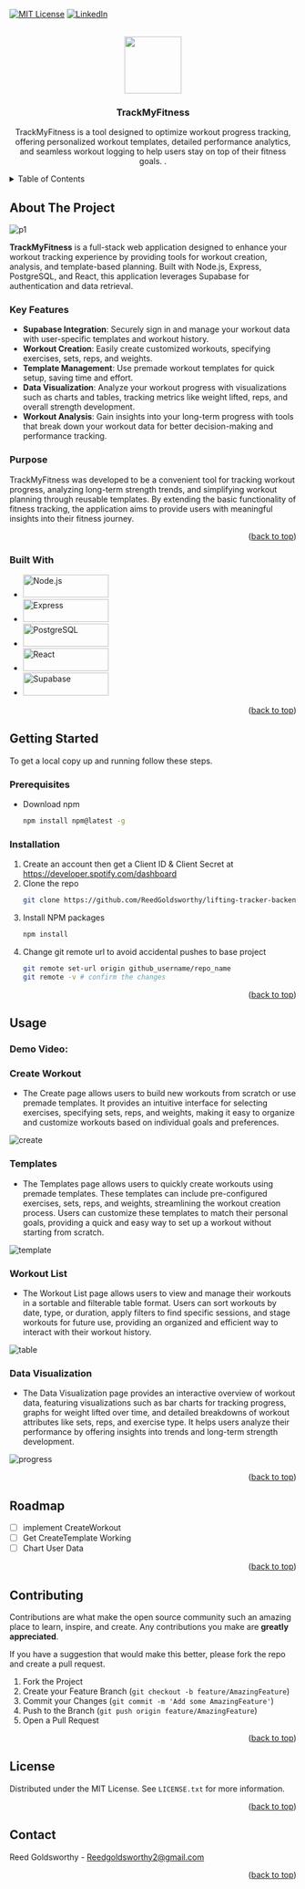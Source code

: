 <!-- Improved compatibility of back to top link: See: https://github.com/othneildrew/Best-README-Template/pull/73 -->
<a id="readme-top"></a>

<!-- PROJECT SHIELDS -->
<!--
*** I'm using markdown "reference style" links for readability.
*** Reference links are enclosed in brackets [ ] instead of parentheses ( ).
*** See the bottom of this document for the declaration of the reference variables
*** for contributors-url, forks-url, etc. This is an optional, concise syntax you may use.
*** https://www.markdownguide.org/basic-syntax/#reference-style-links
-->

[![MIT License][license-shield]][license-url]
[![LinkedIn][linkedin-shield]][linkedin-url]



<!-- PROJECT LOGO -->
<br />
<div align="center">

<img src="https://github.com/user-attachments/assets/7493b614-f037-4ec1-a0d1-52557823d5dc" width="100" height="100">


  <h3 align="center">TrackMyFitness</h3>

  <p align="center">
    TrackMyFitness is a tool designed to optimize workout progress tracking, offering personalized workout templates, detailed performance analytics, and seamless workout logging to help users stay on top of their fitness goals.
    .
  </p>
</div>



<!-- TABLE OF CONTENTS -->
<details>
  <summary>Table of Contents</summary>
  <ol>
    <li>
      <a href="#about-the-project">About The Project</a>
      <ul>
        <li><a href="#built-with">Built With</a></li>
      </ul>
    </li>
    <li>
      <a href="#getting-started">Getting Started</a>
      <ul>
        <li><a href="#prerequisites">Prerequisites</a></li>
        <li><a href="#installation">Installation</a></li>
      </ul>
    </li>
    <li><a href="#usage">Usage</a></li>
    <li><a href="#roadmap">Roadmap</a></li>
    <li><a href="#contributing">Contributing</a></li>
    <li><a href="#license">License</a></li>
    <li><a href="#contact">Contact</a></li>
    <li><a href="#acknowledgments">Acknowledgments</a></li>
  </ol>
</details>



<!-- ABOUT THE PROJECT -->
## About The Project
![p1](https://github.com/user-attachments/assets/7d4537e1-1014-4462-a603-150382694874)

**TrackMyFitness** is a full-stack web application designed to enhance your workout tracking experience by providing tools for workout creation, analysis, and template-based planning. Built with Node.js, Express, PostgreSQL, and React, this application leverages Supabase for authentication and data retrieval.

### Key Features

- **Supabase Integration**: Securely sign in and manage your workout data with user-specific templates and workout history.
- **Workout Creation**: Easily create customized workouts, specifying exercises, sets, reps, and weights.
- **Template Management**: Use premade workout templates for quick setup, saving time and effort.
- **Data Visualization**: Analyze your workout progress with visualizations such as charts and tables, tracking metrics like weight lifted, reps, and overall strength development.
- **Workout Analysis**: Gain insights into your long-term progress with tools that break down your workout data for better decision-making and performance tracking.

### Purpose

TrackMyFitness was developed to be a convenient tool for tracking workout progress, analyzing long-term strength trends, and simplifying workout planning through reusable templates. By extending the basic functionality of fitness tracking, the application aims to provide users with meaningful insights into their fitness journey.


<p align="right">(<a href="#readme-top">back to top</a>)</p>



### Built With

* <a href="https://nodejs.org/" target="_blank"><img src="https://img.shields.io/badge/Node.js-339933?style=flat&logo=node.js&logoColor=white" alt="Node.js" width="150" height="40"/></a>
* <a href="https://expressjs.com/" target="_blank"><img src="https://img.shields.io/badge/Express.js-%23404d59?style=flat&logo=express&logoColor=%2361DAFB" alt="Express" width="150" height="40"/></a>
* <a href="https://www.postgresql.org/" target="_blank"><img src="https://img.shields.io/badge/PostgreSQL-%23336791?style=flat&logo=postgresql&logoColor=white" alt="PostgreSQL" width="150" height="40"/></a>
* <a href="https://reactjs.org/" target="_blank"><img src="https://img.shields.io/badge/React-%23282c34?style=flat&logo=react&logoColor=%61DAFB" alt="React" width="150" height="40"/></a>
* <a href="https://supabase.com/" target="_blank"><img src="https://img.shields.io/badge/Supabase-%233FCF8E?style=flat&logo=supabase&logoColor=white" alt="Supabase" width="150" height="40"/></a>


<p align="right">(<a href="#readme-top">back to top</a>)</p>



<!-- GETTING STARTED -->
## Getting Started

To get a local copy up and running follow these steps.

### Prerequisites

* Download npm
  ```sh
  npm install npm@latest -g
  ```

### Installation

1. Create an account then get a Client ID & Client Secret at https://developer.spotify.com/dashboard
2. Clone the repo
   ```sh
   git clone https://github.com/ReedGoldsworthy/lifting-tracker-backend.git
   ```
3. Install NPM packages
   ```sh
   npm install
   ```
4. Change git remote url to avoid accidental pushes to base project
   ```sh
   git remote set-url origin github_username/repo_name
   git remote -v # confirm the changes
   ```

<p align="right">(<a href="#readme-top">back to top</a>)</p>



<!-- USAGE EXAMPLES -->
## Usage

### Demo Video:

### Create Workout
- The Create page allows users to build new workouts from scratch or use premade templates. It provides an intuitive interface for selecting exercises, specifying sets, reps, and weights, making it easy to organize and customize workouts based on individual goals and preferences.
<p></p>

![create](https://github.com/user-attachments/assets/6c56c590-ddb1-478b-901d-87ab3a471d1d)


### Templates
- The Templates page allows users to quickly create workouts using premade templates. These templates can include pre-configured exercises, sets, reps, and weights, streamlining the workout creation process. Users can customize these templates to match their personal goals, providing a quick and easy way to set up a workout without starting from scratch.
<p></p>

![template](https://github.com/user-attachments/assets/923fefa9-831d-4847-b469-9341c8dca514)


### Workout List
- The Workout List page allows users to view and manage their workouts in a sortable and filterable table format. Users can sort workouts by date, type, or duration, apply filters to find specific sessions, and stage workouts for future use, providing an organized and efficient way to interact with their workout history.
<p></p>

![table](https://github.com/user-attachments/assets/da48dfb6-05c0-4aa1-b4b0-a946d7975ad0)



### Data Visualization
- The Data Visualization page provides an interactive overview of workout data, featuring visualizations such as bar charts for tracking progress, graphs for weight lifted over time, and detailed breakdowns of workout attributes like sets, reps, and exercise type. It helps users analyze their performance by offering insights into trends and long-term strength development.
<p></p>


![progress](https://github.com/user-attachments/assets/650782c3-cc6e-4728-8417-d68673f8cb37)




<p align="right">(<a href="#readme-top">back to top</a>)</p>



<!-- ROADMAP -->
## Roadmap

- [ ] implement CreateWorkout
- [ ] Get CreateTemplate Working
- [ ] Chart User Data

<p align="right">(<a href="#readme-top">back to top</a>)</p>



<!-- CONTRIBUTING -->
## Contributing

Contributions are what make the open source community such an amazing place to learn, inspire, and create. Any contributions you make are **greatly appreciated**.

If you have a suggestion that would make this better, please fork the repo and create a pull request.

1. Fork the Project
2. Create your Feature Branch (`git checkout -b feature/AmazingFeature`)
3. Commit your Changes (`git commit -m 'Add some AmazingFeature'`)
4. Push to the Branch (`git push origin feature/AmazingFeature`)
5. Open a Pull Request

<p align="right">(<a href="#readme-top">back to top</a>)</p>



<!-- LICENSE -->
## License

Distributed under the MIT License. See `LICENSE.txt` for more information.

<p align="right">(<a href="#readme-top">back to top</a>)</p>



<!-- CONTACT -->
## Contact

Reed Goldsworthy - Reedgoldsworthy2@gmail.com

<p align="right">(<a href="#readme-top">back to top</a>)</p>







<!-- MARKDOWN LINKS & IMAGES -->
<!-- https://www.markdownguide.org/basic-syntax/#reference-style-links -->
[license-shield]: https://img.shields.io/github/license/othneildrew/Best-README-Template.svg?style=for-the-badge
[license-url]: https://github.com/ReedGoldsworthy/spotify_util/blob/main/LICENSE.txt
[linkedin-shield]: https://img.shields.io/badge/-LinkedIn-black.svg?style=for-the-badge&logo=linkedin&colorB=555
[linkedin-url]: https://www.linkedin.com/in/reed-goldsworthy-00893215a/

